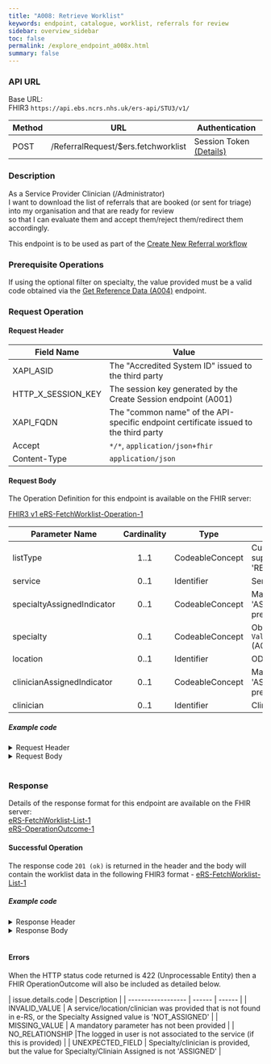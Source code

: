 ```yaml
---
title: "A008: Retrieve Worklist"
keywords: endpoint, catalogue, worklist, referrals for review
sidebar: overview_sidebar
toc: false
permalink: /explore_endpoint_a008x.html
summary: false
---
```


### API URL
Base URL:  
FHIR3	`https://api.ebs.ncrs.nhs.uk/ers-api/STU3/v1/`

| Method | URL | Authentication |
| -------------| --- | ---------------- |
| POST | /ReferralRequest/$ers.fetchworklist | Session Token [(Details)](develop_business_flow_bf001.html) |

### Description
As a Service Provider Clinician (/Administrator)  
I want to download the list of referrals that are booked (or sent for triage) into my organisation and that are ready for review  
so that I can evaluate them and accept them/reject them/redirect them accordingly.

This endpoint is to be used as part of the [Create New Referral workflow]()

### Prerequisite Operations
If using the optional filter on specialty, the value provided must be a valid code obtained via the [Get Reference Data (A004)](explore_endpoint_a008.html) endpoint.

### Request Operation

#### Request Header

| Field Name | Value |
| ---- | ---- |
| XAPI_ASID | The "Accredited System ID" issued to the third party |
| HTTP_X_SESSION_KEY | The session key generated by the Create Session endpoint (A001)  |
| XAPI_FQDN | The "common name" of the API-specific endpoint certificate issued to the third party |
| Accept | `*/*`, `application/json+fhir` |
|Content-Type |	`application/json` |


#### Request Body
The Operation Definition for this endpoint is available on the FHIR server:  

[FHIR3 v1 eRS-FetchWorklist-Operation-1](https://fhir.nhs.uk/STU3/OperationDefinition/eRS-FetchWorklist-Operation-1)

| Parameter Name             | Cardinality | Type            | Notes |
|  ------------------------- | :---------: | --------------- | ----- |
| listType                   | 1..1        | CodeableConcept | Currently, only one value is supported: 'REFERRALS_FOR_REVIEW' |
| service                    | 0..1        | Identifier      | Service ID |
| specialtyAssignedIndicator | 0..1        | CodeableConcept |Mandatory with value 'ASSIGNED' if 'specialty' is present |
| specialty                  | 0..1        | CodeableConcept | Obtained via a POST to `ValueSet/{ValueSetID}` (A004)  |
| location                   | 0..1        | Identifier      | ODS Location Code|
| clinicianAssignedIndicator | 0..1        | CodeableConcept |Mandatory with value 'ASSIGNED' if 'clinician' is present |
| clinician                  | 0..1        | Identifier      | Clinician ID |

##### Example code

<details><summary>Request Header</summary>
<br>
  <pre>
  XAPI_ASID:200000000220
  Accept:application/json
  Accept-Encoding:gzip,deflate
  Content-Type:application/json
  </pre>
</details>

<details><summary>Request Body</summary>
<br>
  <pre>
    EXAMPLE CODE HERE
  </pre>
</details>
<br>

### Response
Details of the response format for this endpoint are available on the FHIR server:  
[eRS-FetchWorklist-List-1](https://fhir.nhs.uk/STU3/StructureDefinition/eRS-FetchWorklist-List-1)  
[eRS-OperationOutcome-1](https://fhir.nhs.uk/STU3/StructureDefinition/eRS-OperationOutcome-1)

#### Successful Operation
The response code `201 (ok)` is returned in the header and the body will contain the worklist data in the following FHIR3 format - [eRS-FetchWorklist-List-1](https://fhir.nhs.uk/STU3/StructureDefinition/eRS-FetchWorklist-List-1)

##### Example code
<details><summary>Response Header</summary>
<br>
  <pre>
    EXAMPLE CODE HERE
  </pre>
</details>
<details><summary>Response Body</summary>
<br>
  <pre>
    EXAMPLE CODE HERE
  </pre>
</details>
<br>

#### Errors
When the HTTP status code returned is 422 (Unprocessable Entity) then a FHIR OperationOutcome will also be included as detailed below.  

| issue.details.code | Description |
| ------------------ | ------ | ------ |
| INVALID_VALUE | A service/location/clinician was provided that is not found in e-RS, or the Specialty Assigned value is 'NOT_ASSIGNED' |
| MISSING_VALUE | A mandatory parameter has not been provided |
| NO_RELATIONSHIP |The logged in user is not associated to the service (if this is provided) |
| UNEXPECTED_FIELD  | Specialty/clinician is provided, but the value for Specialty/Cliniain Assigned is not 'ASSIGNED' |
